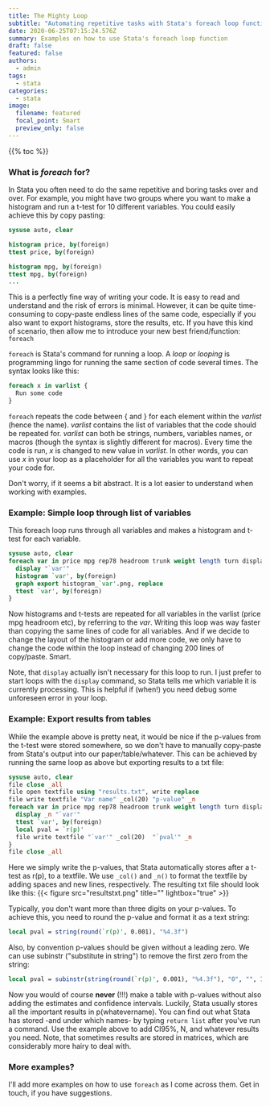 ```yaml
---
title: The Mighty Loop
subtitle: "Automating repetitive tasks with Stata's foreach loop function "
date: 2020-06-25T07:15:24.576Z
summary: Examples on how to use Stata's foreach loop function
draft: false
featured: false
authors:
  - admin
tags:
  - stata
categories:
  - stata
image:
  filename: featured
  focal_point: Smart
  preview_only: false
---
```

{{% toc %}}

### What is _foreach_ for?
In Stata you often need to do the same repetitive and boring tasks over and over. For example, you might have two groups where you want to make a histogram and run a t-test for 10 different variables. You could easily achieve this by copy pasting:
```stata
sysuse auto, clear

histogram price, by(foreign)
ttest price, by(foreign)

histogram mpg, by(foreign)
ttest mpg, by(foreign)
...
```
This is a perfectly fine way of writing your code. It is easy to read and understand and the risk of errors is minimal. However, it can be quite time-consuming to copy-paste endless lines of the same code, especially if you also want to export histograms, store the results, etc. If you have this kind of scenario, then allow me to introduce your new best friend/function: `foreach`

`foreach` is Stata's command for running a loop. A _loop_ or _looping_ is programming lingo for running the same section of code several times. The syntax looks like this:
```stata
foreach x in varlist {
  Run some code
}
```
`foreach` repeats the code between { and } for each element within the _varlist_ (hence the name). _varlist_ contains the list of variables that the code should be repeated for. _varlist_ can both be strings, numbers, variables names, or macros (though the syntax is slightly different for macros). Every time the code is run, _x_ is changed to new value in _varlist_. In other words, you can use _x_ in your loop as a placeholder for all the variables you want to repeat your code for.

Don't worry, if it seems a bit abstract. It is a lot easier to understand when working with examples.


### Example: Simple loop through list of variables
This foreach loop runs through all variables and makes a histogram and t-test for each variable.
```stata
sysuse auto, clear
foreach var in price mpg rep78 headroom trunk weight length turn displacement gear_ratio {
  display "`var'"
  histogram `var', by(foreign)
  graph export histogram_`var'.png, replace
  ttest `var', by(foreign)
}
```
Now histograms and t-tests are repeated for all variables in the varlist (price mpg headroom etc), by referring to the _var_. Writing this loop was way faster than copying the same lines of code for all variables. And if we decide to change the layout of the histogram or add more code, we only have to change the code within the loop instead of changing 200 lines of copy/paste. Smart.

Note, that `display` actually isn't necessary for this loop to run. I just prefer to start loops with the `display` command, so Stata tells me which variable it is currently processing. This is helpful if (when!) you need debug some unforeseen error in your loop.

### Example: Export results from tables
While the example above is pretty neat, it would be nice if the p-values from the t-test were stored somewhere, so we don't have to manually copy-paste from Stata's output into our paper/table/whatever. This can be achieved by running the same loop as above but exporting results to a txt file:
```stata
sysuse auto, clear
file close _all
file open textfile using "results.txt", write replace
file write textfile "Var name" _col(20) "p-value" _n
foreach var in price mpg rep78 headroom trunk weight length turn displacement gear_ratio {
  display _n "`var'"
  ttest `var', by(foreign)
  local pval = `r(p)'
  file write textfile "`var'" _col(20)  "`pval'" _n
}
file close _all
```
Here we simply write the p-values, that Stata automatically stores after a t-test as r(p), to a textfile. We use `_col()` and `_n()` to format the textfile by adding spaces and new lines, respectively. The resulting txt file should look like this:
{{< figure src="resultstxt.png" title="" lightbox="true" >}}

Typically, you don't want more than three digits on your p-values. To achieve this, you need to round the p-value and format it as a text string:
```stata
local pval = string(round(`r(p)', 0.001), "%4.3f")
```
Also, by convention p-values should be given without a leading zero. We can use subinstr ("substitute in string") to remove the first zero from the string:
```stata
local pval = subinstr(string(round(`r(p)', 0.001), "%4.3f"), "0", "", 1)
```

Now you would of course **never** (!!!) make a table with p-values without also adding the estimates and confidence intervals. Luckily, Stata usually stores all the important results in p(whatevername). You can find out what Stata has stored -and under which names- by typing `return list` after you've run a command. Use the example above to add CI95%, N, and whatever results you need. Note, that sometimes results are stored in matrices, which are considerably more hairy to deal with.

### More examples?
I'll add more examples on how to use `foreach` as I come across them. Get in touch, if you have suggestions.
